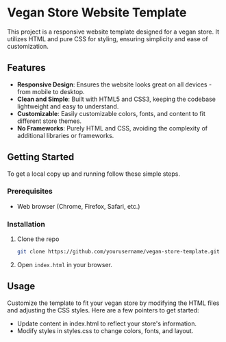 # Vegan Store Website Template

This project is a responsive website template designed for a vegan store. It utilizes HTML and pure CSS for styling, ensuring simplicity and ease of customization.

## Features

- **Responsive Design**: Ensures the website looks great on all devices - from mobile to desktop.
- **Clean and Simple**: Built with HTML5 and CSS3, keeping the codebase lightweight and easy to understand.
- **Customizable**: Easily customizable colors, fonts, and content to fit different store themes.
- **No Frameworks**: Purely HTML and CSS, avoiding the complexity of additional libraries or frameworks.


## Getting Started

To get a local copy up and running follow these simple steps.

### Prerequisites

- Web browser (Chrome, Firefox, Safari, etc.)

### Installation

1. Clone the repo
   ```sh
   git clone https://github.com/yourusername/vegan-store-template.git
   ```
2. Open `index.html` in your browser.

## Usage

Customize the template to fit your vegan store by modifying the HTML files and adjusting the CSS styles. Here are a few pointers to get started:

- Update content in index.html to reflect your store's information.
- Modify styles in styles.css to change colors, fonts, and layout.
